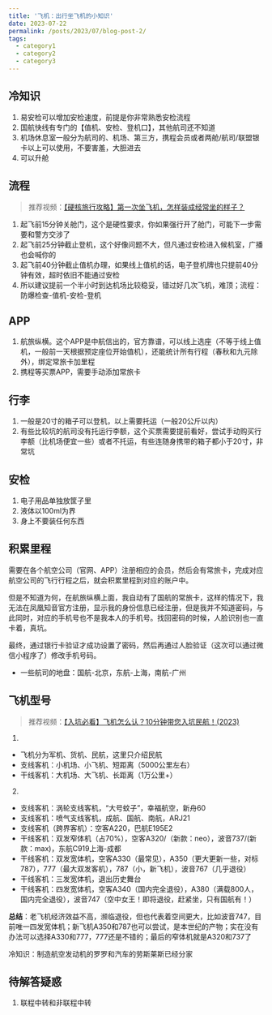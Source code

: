 ```yaml
---
title: '飞机：出行坐飞机的小知识'
date: 2023-07-22
permalink: /posts/2023/07/blog-post-2/
tags:
  - category1
  - category2
  - category3
---
```



## 冷知识

1. 易安检可以增加安检速度，前提是你非常熟悉安检流程
2. 国航快线有专门的【值机、安检、登机口】，其他航司还不知道
3. 机场休息室一般分为航司的、机场、第三方，携程会员或者两舱/航司/联盟银卡以上可以使用，不要害羞，大胆进去
4. 可以升舱

## 流程

> 推荐视频：[【硬核旅行攻略】第一次坐飞机，怎样装成经常坐的样子？](https://www.bilibili.com/video/BV1EJ411V7sB/?spm_id_from=333.999.0.0&vd_source=f5b80afff28141fb9657237f68404670)

1. 起飞前15分钟关舱门，这个是硬性要求，你如果强行开了舱门，可能下一步需要和警方交涉了
2. 起飞前25分钟截止登机，这个好像问题不大，但凡通过安检进入候机室，广播也会喊你的
3. 起飞前40分钟截止值机办理，如果线上值机的话，电子登机牌也只提前40分钟有效，超时依旧不能通过安检
4. 所以建议提前一个半小时到达机场比较稳妥，错过好几次飞机，难顶；流程：防爆检查-值机-安检-登机

## APP

1. 航旅纵横。这个APP是中航信出的，官方靠谱，可以线上选座（不等于线上值机，一般前一天根据预定座位开始值机），还能统计所有行程（春秋和九元除外），绑定常旅卡加里程
2. 携程等买票APP，需要手动添加常旅卡

## 行李

1. 一般是20寸的箱子可以登机，以上需要托运（一般20公斤以内）
2. 有些比较坑的航司没有托运行李额，这个买票需要提前看好，尝试手动购买行李额（比机场便宜一些）或者不托运，有些连随身携带的箱子都小于20寸，非常坑

## 安检

1. 电子用品单独放筐子里
2. 液体以100ml为界
3. 身上不要装任何东西

## 积累里程

需要在各个航空公司（官网、APP）注册相应的会员，然后会有常旅卡，完成对应航空公司的飞行行程之后，就会积累里程到对应的账户中。

但是不知道为何，在航旅纵横上面，我自动有了国航的常旅卡，这样的情况下，我无法在凤凰知音官方注册，显示我的身份信息已经注册，但是我并不知道密码，与此同时，对应的手机号也不是我本人的手机号。找回密码的时候，人脸识别也一直卡着，真坑。

最终，通过银行卡验证才成功设置了密码，然后再通过人脸验证（这次可以通过微信小程序了）修改手机号码。

- 一些航司的地盘：国航-北京，东航-上海，南航-广州

## 飞机型号

> 推荐视频：[【入坑必看】飞机怎么认？10分钟带您入坑民航！(2023)](https://www.bilibili.com/video/BV1gk4y1N7Ck/?vd_source=f5b80afff28141fb9657237f68404670)

1. 
- 飞机分为军机、货机、民航，这里只介绍民航
- 支线客机：小机场、小飞机、短距离（5000公里左右）
- 干线客机：大机场、大飞机、长距离（1万公里+）

2. 
- 支线客机：涡轮支线客机，“大号蚊子”，幸福航空，新舟60
- 支线客机：喷气支线客机，成航、国航、南航，ARJ21
- 支线客机（跨界客机）：空客A220，巴航E195E2
- 干线客机：双发窄体机（占70%），空客A320/（新款：neo），波音737/(新款：max)，东航C919上海-成都
- 干线客机：双发宽体机，空客A330（最常见），A350（更大更新一些，对标787），777（最大双发客机），787（小，新飞机），波音767（几乎退役）
- 干线客机：三发宽体机，退出历史舞台
- 干线客机：四发宽体机，空客A340（国内完全退役），A380（满载800人，国内完全退役），波音747（空中女王！即将退役，赶紧坐，只有国航有！）

**总结**：老飞机经济效益不高，濒临退役，但也代表着空间更大，比如波音747，目前唯一四发宽体机；新飞机A350和787也可以尝试，是本世纪的产物；实在没有办法可以选择A330和777，777还是不错的；最后的窄体机就是A320和737了

冷知识：制造航空发动机的罗罗和汽车的劳斯莱斯已经分家

## 待解答疑惑

1. 联程中转和非联程中转